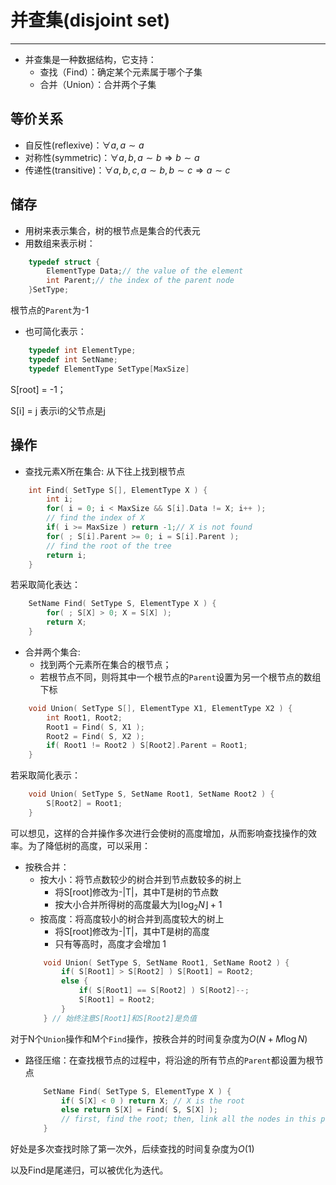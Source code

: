 # 并查集(disjoint set)

--------------------------

+ 并查集是一种数据结构，它支持：
    + 查找（Find）：确定某个元素属于哪个子集
    + 合并（Union）：合并两个子集

## 等价关系
+ 自反性(reflexive)：$\forall a, a \sim a$
+ 对称性(symmetric)：$\forall a, b, a \sim b \Rightarrow b \sim a$
+ 传递性(transitive)：$\forall a, b, c, a \sim b, b \sim c \Rightarrow a \sim c$
## 储存
+ 用树来表示集合，树的根节点是集合的代表元
+ 用数组来表示树：
```c
    typedef struct {
        ElementType Data;// the value of the element
        int Parent;// the index of the parent node
    }SetType;
```
根节点的`Parent`为-1

+ 也可简化表示：
```c
    typedef int ElementType;
    typedef int SetName;
    typedef ElementType SetType[MaxSize]
```
S[root] = -1；

S[i] = j 表示i的父节点是j

## 操作
+ 查找元素X所在集合: 从下往上找到根节点
```c
    int Find( SetType S[], ElementType X ) {
        int i;
        for( i = 0; i < MaxSize && S[i].Data != X; i++ );
        // find the index of X
        if( i >= MaxSize ) return -1;// X is not found
        for( ; S[i].Parent >= 0; i = S[i].Parent );
        // find the root of the tree
        return i;
    }
``` 

若采取简化表达：
```c
    SetName Find( SetType S, ElementType X ) {
        for( ; S[X] > 0; X = S[X] );
        return X;
    }
```

+ 合并两个集合: 
    + 找到两个元素所在集合的根节点；
    + 若根节点不同，则将其中一个根节点的`Parent`设置为另一个根节点的数组下标
```c
    void Union( SetType S[], ElementType X1, ElementType X2 ) {
        int Root1, Root2;
        Root1 = Find( S, X1 );
        Root2 = Find( S, X2 );
        if( Root1 != Root2 ) S[Root2].Parent = Root1;
    }
```

若采取简化表示：
```c
    void Union( SetType S, SetName Root1, SetName Root2 ) {
        S[Root2] = Root1;
    }
```

可以想见，这样的合并操作多次进行会使树的高度增加，从而影响查找操作的效率。为了降低树的高度，可以采用：

+ 按秩合并：
    + 按大小：将节点数较少的树合并到节点数较多的树上
        + 将S[root]修改为-|T|，其中T是树的节点数
        + 按大小合并所得树的高度最大为$\lfloor \log_2 N \rfloor + 1$
    + 按高度：将高度较小的树合并到高度较大的树上
        + 将S[root]修改为-|T|，其中T是树的高度
        + 只有等高时，高度才会增加 1 
    ```c
        void Union( SetType S, SetName Root1, SetName Root2 ) {
            if( S[Root1] > S[Root2] ) S[Root1] = Root2;
            else {
                if( S[Root1] == S[Root2] ) S[Root2]--;
                S[Root1] = Root2;
            }
        } // 始终注意S[Root1]和S[Root2]是负值
    ```
对于N个`Union`操作和M个`Find`操作，按秩合并的时间复杂度为$O(N + M \log N)$
+ 路径压缩：在查找根节点的过程中，将沿途的所有节点的`Parent`都设置为根节点
    ```c
        SetName Find( SetType S, ElementType X ) {
            if( S[X] < 0 ) return X; // X is the root
            else return S[X] = Find( S, S[X] ); 
            // first, find the root; then, link all the nodes in this path to the root
        }
    ```
好处是多次查找时除了第一次外，后续查找的时间复杂度为$O(1)$

以及Find是尾递归，可以被优化为迭代。